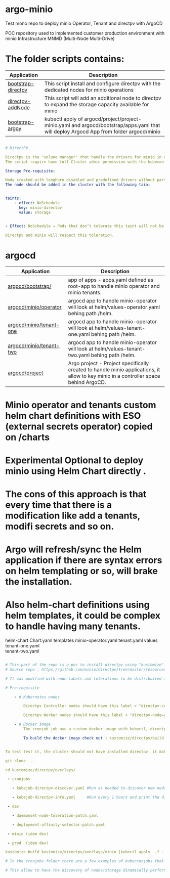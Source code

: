 
# argo-minio

Test mono repo to deploy minio Operator, Tenant  and directpv with ArgoCD

POC repository used to implemented customer production environment with minio Infrastructure MNMD (Multi-Node Multi-Drive)

# The folder scripts contains:

| Application | Description |
|-------------|-------------|
| [bootstrap-directpv](scripts/bootstrap-directpv.sh) | This script install and configure directpv with the dedicated nodes for minio operations |
| [directpv-addNode](scripts/directpv-addNode.sh) | This script will add an additional node to directpv to expand the storage capacity available for minio  |
| [bootstrap-argoy](scripts/bootstrap-argo.sh) | kubectl apply of argocd/project/project-minio.yaml and  argocd/bootstrap/apps.yaml that will deploy Argocd App from folder argocd/minio |

```yaml

# DirectPV 

Directpv is the "volume manager" that handle the drivers for minio in autonomy, this component is crucial to be installed before than the bootstrap of minio.
The script require have full Cluster admin permission with the kubeconfig already in place.

Storage Pre-requisite:

Node created with longhorn disabled and predefined drivers without partition on it.
The node should be added in the cluster with the following tain:


taints:
    - effect: NoSchedule
      key: minio-directpv
      value: storage


- Effect: NoSchedule → Pods that don’t tolerate this taint will not be scheduled on this node.

Directpv and minio will respect this toleration.
```

# argocd

| Application | Description |
|-------------|-------------|
| [argocd/bootstrap/](argocd/bootstrap/) | app of apps -  apps.yaml defined as root-app to handle minio operator and minio tenants. |
| [argocd/minio/operator](argocd/minio/operator) | argocd app to handle minio-operator will look at helm/values-operator.yaml behing path /helm.  |
| [argocd/minio/tenant-one](argocd/minio/tenant-one) | argocd app to handle minio-operator will look at helm/values-tenant-one.yaml behing path /helm. |
| [argocd/minio/tenant-two](argocd/minio/tenant-two) | argocd app to handle minio-operator will look at helm/values-tenant-two.yaml behing path /helm. |
| [argocd/project](argocd/project) | Argo project - Project specifically created to handle minio applications, it allow to key minio in a controller space behind ArgoCD. |


# Minio operator and tenants custom helm chart definitions with ESO (external secrets operator) copied on /charts 

# Experimental Optional to deploy minio using Helm Chart directly .
# The cons of this approach is that every time that there is a modification like add a tenants, modifi secrets and so on.
# Argo will refresh/sync the Helm application if there are syntax errors on helm templating or so, will brake the installation.
# Also helm-chart definitions using helm templates, it could be complex to handle having many tenants.

helm-chart
  Chart.yaml
  templates
    minio-operator.yaml
    tenant.yaml
  values
    tenant-one.yaml  
    tenant-two.yaml


```yaml

# This part of the repo is a poc to install directpv using "kustomize" based on minio/directpv resources repository.
# Source repo : https://github.com/minio/directpv/tree/master/resources

# It was modified with node labels and tolerations to be distribuited accross nodes during the installations.

# Pre-requisite 

    - # Kubernetes nodes

        Directpv Controller nodes should have this label > "directpv-controller=yes"

        Directpv Worker nodes should have this label > "directpv-node=yes"

    - # Docker image 
        The cronjob job use a custom docker image with kubectl, directpv and the directpv-discovery.sh script.

        To build the docker image check out : kustomize/directpv/build


To test test it, the cluster should not have installed directpv, it make exclusive use of namespace "directpv".

git clone ...

cd kustomize/directpv/overlays/

 - cronjobs

   - kubejob-directpv-discover.yaml #Run as needed to discover new nodes/sotrage to add to directpv.

   - kubejob-directpv-info.yaml     #Run every 1 hours and print the directpv info command.

 - dev

   - daemonset-node-toleration-patch.yaml

   - deployment-affinity-selector-patch.yaml

 - minio (idem dev)

 - prod  (idem dev)

kustomize build kustomize/directpv/overlays/minio |kubectl apply  -f -

# In the cronjobs folder there are a few examples of kubecronjobs that  execute in a schedule basic inside the cluster the command "kubectl directpv discover"

# This allow to have the discovery of nodes/storage dinamically performed without need of further actions 




